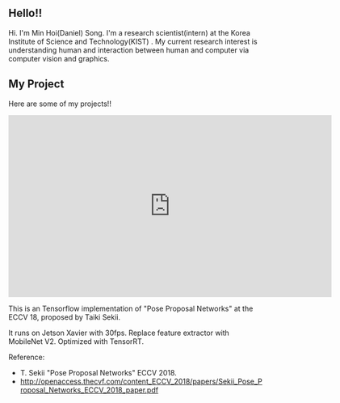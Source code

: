## Hello!!
Hi. I'm Min Hoi(Daniel) Song. I'm a research scientist(intern) at the Korea Institute of Science and Technology(KIST)
.
My current research interest is understanding human and interaction between human and computer via computer vision and graphics.

## My Project
Here are some of my projects!!
<iframe width="640" height="360" src="https://www.youtube.com/embed/rQEf0_mJ5ww" frameborder="0" gesture="media" allowfullscreen=""></iframe>

This is an Tensorflow implementation of "Pose Proposal Networks" at the ECCV 18, proposed by Taiki Sekii.

It runs on Jetson Xavier with 30fps. Replace feature extractor with MobileNet V2. Optimized with TensorRT.

Reference:
- T. Sekii "Pose Proposal Networks" ECCV 2018.
- http://openaccess.thecvf.com/content_ECCV_2018/papers/Sekii_Pose_Proposal_Networks_ECCV_2018_paper.pdf
